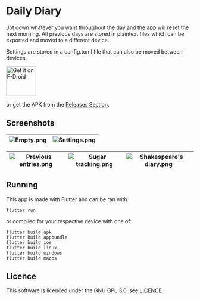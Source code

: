 # Daily Diary

Jot down whatever you want throughout the day and the app will reset the next morning. All previous days are stored in plaintext files which can be exported and moved to a different device.

Settings are stored in a config.toml file that can also be moved between devices.

[<img src="https://fdroid.gitlab.io/artwork/badge/get-it-on.png"
     alt="Get it on F-Droid"
     height="80">](https://f-droid.org/packages/com.voklen.daily_diary/)

or get the APK from the [Releases Section](https://github.com/Voklen/Daily-Diary/releases/latest).

## Screenshots


| ![Empty.png](metadata/en-GB/images/phoneScreenshots/Empty.png) | ![Settings.png](metadata/en-GB/images/phoneScreenshots/Settings.png) |
|:---:|:---:|

| ![Previous entries.png](metadata/en-GB/images/phoneScreenshots/Previous%20entries.png) | ![Sugar tracking.png](metadata/en-GB/images/phoneScreenshots/Sugar%20tracking.png) | ![Shakespeare's diary.png](metadata/en-GB/images/phoneScreenshots/Shakespeare's%20diary.png) |
|:---:|:---:|:---:|

## Running

This app is made with Flutter and can be ran with
```
flutter run
```

or compiled for your respective device with one of:
```
flutter build apk
flutter build appbundle
flutter build ios
flutter build linux
flutter build windows
flutter build macos
```

## Licence
This software is licenced under the GNU GPL 3.0, see [LICENCE](LICENCE).
